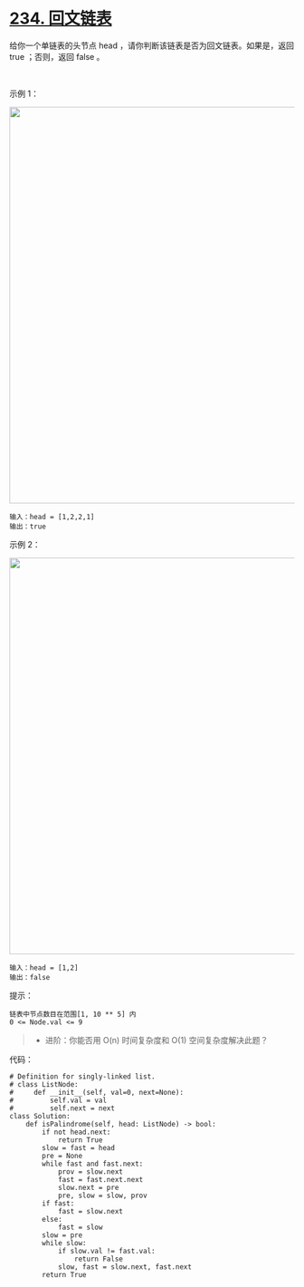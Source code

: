 # [234. 回文链表](https://leetcode-cn.com/problems/palindrome-linked-list/)

给你一个单链表的头节点 head ，请你判断该链表是否为回文链表。如果是，返回 true ；否则，返回 false 。

 

示例 1：

<img src="https://assets.leetcode.com/uploads/2021/03/03/pal1linked-list.jpg" width="700" />

```
输入：head = [1,2,2,1]
输出：true
```
示例 2：

<img src="https://assets.leetcode.com/uploads/2021/03/03/pal2linked-list.jpg" width="700" />

```
输入：head = [1,2]
输出：false
```

提示：
```
链表中节点数目在范围[1, 10 ** 5] 内
0 <= Node.val <= 9
```

>- 进阶：你能否用 O(n) 时间复杂度和 O(1) 空间复杂度解决此题？

代码：
```python3
# Definition for singly-linked list.
# class ListNode:
#     def __init__(self, val=0, next=None):
#         self.val = val
#         self.next = next
class Solution:
    def isPalindrome(self, head: ListNode) -> bool:
        if not head.next:
            return True
        slow = fast = head
        pre = None
        while fast and fast.next:
            prov = slow.next
            fast = fast.next.next
            slow.next = pre
            pre, slow = slow, prov
        if fast:
            fast = slow.next
        else:
            fast = slow
        slow = pre
        while slow:
            if slow.val != fast.val:
                return False
            slow, fast = slow.next, fast.next
        return True
```